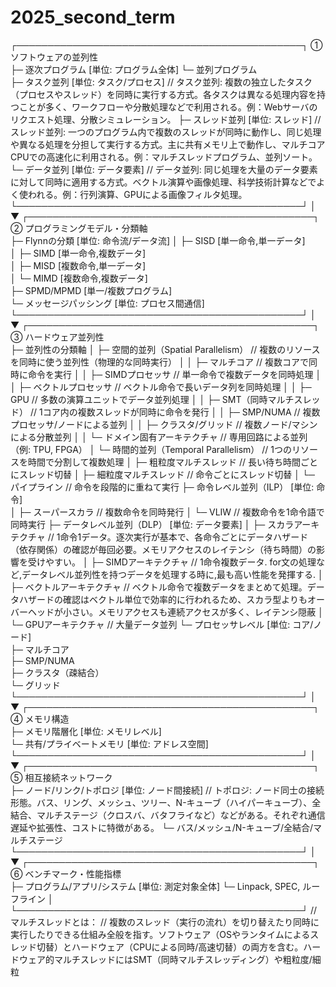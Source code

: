 # 2025_second_term

┌──────────────────────────────────────────────┐
 ① ソフトウェアの並列性                        
   ├─ 逐次プログラム           [単位: プログラム全体] 
   └─ 並列プログラム                             
       ├─ タスク並列         [単位: タスク/プロセス] // タスク並列: 複数の独立したタスク（プロセスやスレッド）を同時に実行する方式。各タスクは異なる処理内容を持つことが多く、ワークフローや分散処理などで利用される。例：Webサーバのリクエスト処理、分散シミュレーション。
       ├─ スレッド並列       [単位: スレッド]       // スレッド並列: 一つのプログラム内で複数のスレッドが同時に動作し、同じ処理や異なる処理を分担して実行する方式。主に共有メモリ上で動作し、マルチコアCPUでの高速化に利用される。例：マルチスレッドプログラム、並列ソート。
       └─ データ並列         [単位: データ要素]     // データ並列: 同じ処理を大量のデータ要素に対して同時に適用する方式。ベクトル演算や画像処理、科学技術計算などでよく使われる。例：行列演算、GPUによる画像フィルタ処理。
└──────────────────────────────────────────────┘
                │
                ▼
┌──────────────────────────────────────────────┐
 ② プログラミングモデル・分類軸                
   ├─ Flynnの分類          [単位: 命令流/データ流] 
   │   ├─ SISD   [単一命令,単一データ]           
   │   ├─ SIMD   [単一命令,複数データ]           
   │   ├─ MISD   [複数命令,単一データ]           
   │   └─ MIMD   [複数命令,複数データ]           
   ├─ SPMD/MPMD    [単一/複数プログラム]         
   └─ メッセージパッシング [単位: プロセス間通信] 
└──────────────────────────────────────────────┘
                │
                ▼
┌──────────────────────────────────────────────┐
 ③ ハードウェア並列性                         
  ├─ 並列性の分類軸
  │   ├─ 空間的並列（Spatial Parallelism） // 複数のリソースを同時に使う並列性（物理的な同時実行）
  │   │   ├─ マルチコア                    // 複数コアで同時に命令を実行
  │   │   ├─ SIMDプロセッサ                // 単一命令で複数データを同時処理
  │   │   ├─ ベクトルプロセッサ            // ベクトル命令で長いデータ列を同時処理
  │   │   ├─ GPU                          // 多数の演算ユニットでデータ並列処理
  │   │   ├─ SMT（同時マルチスレッド）     // 1コア内の複数スレッドが同時に命令を発行
  │   │   ├─ SMP/NUMA                     // 複数プロセッサ/ノードによる並列
  │   │   ├─ クラスタ/グリッド             // 複数ノード/マシンによる分散並列
  │   │   └─ ドメイン固有アーキテクチャ    // 専用回路による並列（例: TPU, FPGA）
  │   └─ 時間的並列（Temporal Parallelism） // 1つのリソースを時間で分割して複数処理
  │       ├─ 粗粒度マルチスレッド          // 長い待ち時間ごとにスレッド切替
  │       ├─ 細粒度マルチスレッド          // 命令ごとにスレッド切替
  │       └─ パイプライン                  // 命令を段階的に重ねて実行
  ├─ 命令レベル並列（ILP）   [単位: 命令]        
  │   ├─ スーパースカラ                    // 複数命令を同時発行
  │   └─ VLIW                             // 複数命令を1命令語で同時実行
  ├─ データレベル並列（DLP） [単位: データ要素] 
  │   ├─ スカラアーキテクチャ              // 1命令1データ。逐次実行が基本で、各命令ごとにデータハザード（依存関係）の確認が毎回必要。メモリアクセスのレイテンシ（待ち時間）の影響を受けやすい。
  │   ├─ SIMDアーキテクチャ                // 1命令複数データ. for文の処理など,データレベル並列性を持つデータを処理する時に,最も高い性能を発揮する.
  │   ├─ ベクトルアーキテクチャ            // ベクトル命令で複数データをまとめて処理。データハザードの確認はベクトル単位で効率的に行われるため、スカラ型よりもオーバーヘッドが小さい。メモリアクセスも連続アクセスが多く、レイテンシ隠蔽
  │   └─ GPUアーキテクチャ                 // 大量データ並列
  └─ プロセッサレベル [単位: コア/ノード]       
      ├─ マルチコア                        
      ├─ SMP/NUMA                         
      ├─ クラスタ（疎結合）                
      └─ グリッド
└──────────────────────────────────────────────┘
                │
                ▼
┌──────────────────────────────────────────────┐
 ④ メモリ構造                                 
   ├─ メモリ階層化           [単位: メモリレベル]  
   └─ 共有/プライベートメモリ [単位: アドレス空間] 
└──────────────────────────────────────────────┘
                │
                ▼
┌──────────────────────────────────────────────┐
 ⑤ 相互接続ネットワーク                        
   ├─ ノード/リンク/トポロジ [単位: ノード間接続] // トポロジ: ノード同士の接続形態。バス、リング、メッシュ、ツリー、N-キューブ（ハイパーキューブ）、全結合、マルチステージ（クロスバ、バタフライなど）などがある。それぞれ通信遅延や拡張性、コストに特徴がある。
   └─ バス/メッシュ/N-キューブ/全結合/マルチステージ
└──────────────────────────────────────────────┘
                │
                ▼
┌──────────────────────────────────────────────┐
 ⑥ ベンチマーク・性能指標                      
   ├─ プログラム/アプリ/システム [単位: 測定対象全体]
   └─ Linpack, SPEC, ルーフライン              │
└──────────────────────────────────────────────┘
// マルチスレッドとは：
// 複数のスレッド（実行の流れ）を切り替えたり同時に実行したりできる仕組み全般を指す。ソフトウェア（OSやランタイムによるスレッド切替）とハードウェア（CPUによる同時/高速切替）の両方を含む。ハードウェア的マルチスレッドにはSMT（同時マルチスレッディング）や粗粒度/細粒